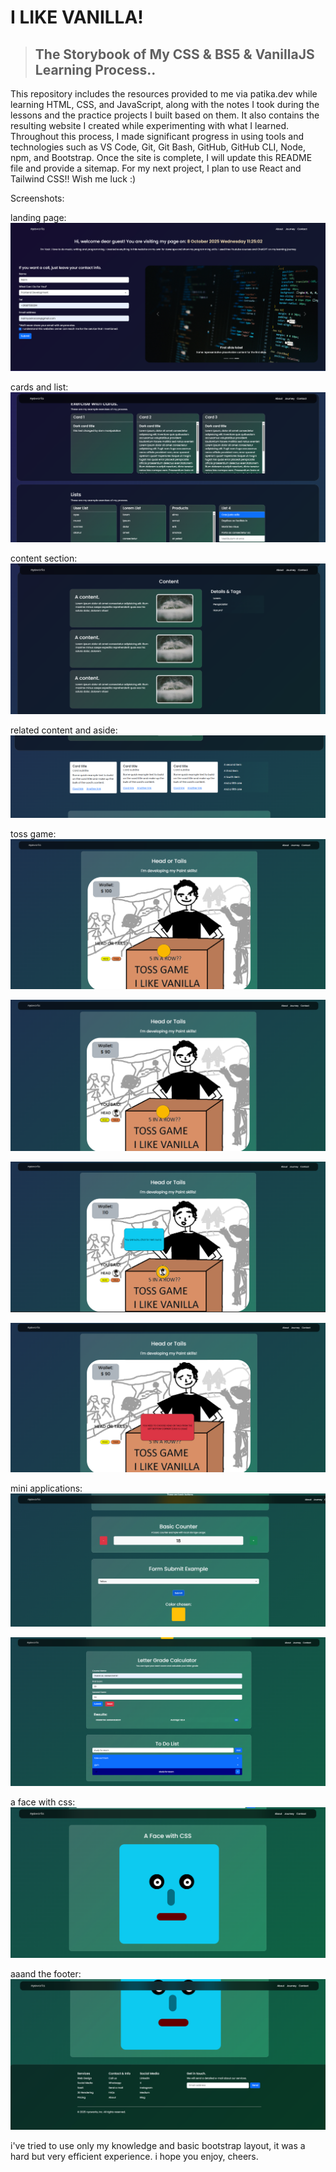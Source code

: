 # I LIKE VANILLA! 
> ## The Storybook of My CSS & BS5 & VanillaJS Learning Process..
This repository includes the resources provided to me via patika.dev while learning HTML, CSS, and JavaScript, along with the notes I took during the lessons and the practice projects I built based on them. It also contains the resulting website I created while experimenting with what I learned. Throughout this process, I made significant progress in using tools and technologies such as VS Code, Git, Git Bash, GitHub, GitHub CLI, Node, npm, and Bootstrap.
Once the site is complete, I will update this README file and provide a sitemap. For my next project, I plan to use React and Tailwind CSS!! Wish me luck :)

Screenshots:

landing page:
![landing page (hero banner form greeting)](image.png)

cards and list:
![cards and lists](image-1.png)

content section:
![content](image-2.png)

related content and aside:
![side content](image-3.png)

toss game:
![alt text](image-5.png)

![alt text](image-6.png)

![alt text](image-7.png)

![alt text](image-4.png)

mini applications:
![alt text](image-8.png)

![alt text](image-9.png)

a face with css:
![alt text](image-10.png)

aaand the footer:
![alt text](image-11.png)

i've tried to use only my knowledge and basic bootstrap layout, it was a hard but very efficient experience. i hope you enjoy, cheers.